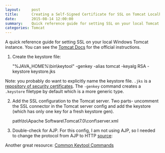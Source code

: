 ```yaml
---
layout:     post
title: 	    Creating a Self-Signed Certificate for SSL on Tomcat Localhost 
date:       2015-08-14 12:00:00
summary:    Quick reference guide for setting SSL on your local Tomcat instance
categories: Tomcat 
---
```

A quick reference guide for setting SSL on your local Windows Tomcat instance. You can see the [Tomcat Docs](http://tomcat.apache.org/tomcat-7.0-doc/ssl-howto.html) for the official instructions.

1. Create the keystore file:  

    "%JAVA_HOME%\bin\keytool" -genkey -alias tomcat -keyalg RSA -keystore keystore.jks

Note: you probably do want to explicitly name the keystore file. `.jks` is a  [repository of security certificates](https://en.wikipedia.org/wiki/Keystore). The `-genkey` command creates a `.keystore` filetype by default which is a more generic type.

2. Add the SSL configuration to the Tomcat server. Two parts- uncomment the SSL connector in the Tomcat server config and add the keystore (which has only one key for a fresh keystore gen).    

    path\to\Apache Software\Tomcat7.0\conf\server.xml
    <Connector port="8443" protocol="org.apache.coyote.http11.Http11Protocol"
               maxThreads="150" SSLEnabled="true" scheme="https" secure="true"
	       keystoreFile="path/to/ye/olde/keystore.jks" keystorePass="ye-olde-password"
	       clientAuth="false" sslProtocol="TLS" />

3. Double-check for AJP. For this config, I am not using AJP, so I needed to change the protocol from AJP to HTTP [source](http://stackoverflow.com/a/28774605):

    <!-- Define an AJP 1.3 Connector on port 8009 -->
    <Connector URIEncoding="UTF-8" port="8029" protocol="HTTP/1.1" redirectPort="8443"/>

Another great resource:
[Common Keytool Commands](http://shib.kuleuven.be/docs/ssl_commands.shtml)
